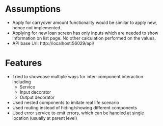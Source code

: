 # Assumptions

- Apply for carryover amount functionality would be similar to apply new, hence not implemented.
- Applying for new loan screen has only inputs which are needed to show information on list page. No other calculation performed on the values.
- API base Url: http://localhost:56029/api/


# Features

- Tried to showcase multiple ways for inter-component interaction including
  * Service
  * Input decorator
  * Output decorator
- Used nested components to imitate real life scenario
- Used routing instead of hiding/showing different components
- Used error service to emit errors, which can be handled at single location (usually at parent level)